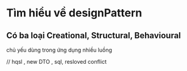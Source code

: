 # Tìm hiểu về designPattern

## Có ba loại Creational, Structural, Behavioural

chủ yếu dùng trong ứng dụng nhiều luồng

// hqsl , new DTO , sql, resloved conflict
